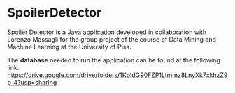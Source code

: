 # SpoilerDetector
Spoiler Detector is a Java application developed in collaboration with Lorenzo Massagli for the group project of the course of Data Mining and Machine Learning at the University of Pisa.

The **database** needed to run the application can be found at the following link:
https://drive.google.com/drive/folders/1KpIdG90FZP1Ltmmz8LnyXk7xkhzZ9p_4?usp=sharing
